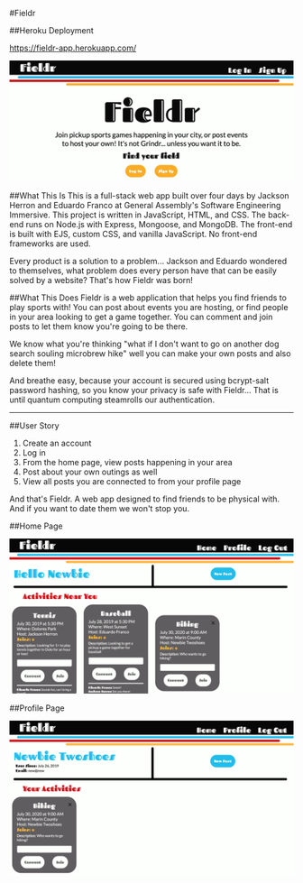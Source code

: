 #Fieldr

##Heroku Deployment

https://fieldr-app.herokuapp.com/

![Index Page](./images/index-page.jpg)

##What This Is
This is a full-stack web app built over four days by Jackson Herron and Eduardo Franco at General Assembly's Software Engineering Immersive. This project is written in JavaScript, HTML, and CSS. The back-end runs on Node.js with Express, Mongoose, and MongoDB. The front-end is built with EJS, custom CSS, and vanilla JavaScript. No front-end frameworks are used.

Every product is a solution to a problem... Jackson and Eduardo wondered to themselves, what problem does every person have that can be easily solved by a website? That's how Fieldr was born!

##What This Does
Fieldr is a web application that helps you find friends to play sports with! You can post about events you are hosting, or find people in your area looking to get a game together. You can comment and join posts to let them know you're going to be there.

We know what you're thinking "what if I don't want to go on another dog search souling microbrew hike" well you can make your own posts and also delete them!

And breathe easy, because your account is secured using bcrypt-salt password hashing, so you know your privacy is safe with Fieldr... That is until quantum computing steamrolls our authentication.

--- 

##User Story

1. Create an account
2. Log in
3. From the home page, view posts happening in your area
4. Post about your own outings as well
5. View all posts you are connected to from your profile page

And that's Fieldr. A web app designed to find friends to be physical with. And if you want to date them we won't stop you.


##Home Page

![Home Page](./images/home-page.png)

##Profile Page

![Profile Page](./images/profile-page.png)

